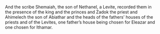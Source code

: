 And the scribe Shemaiah, the son of Nethanel, a Levite, recorded them in the presence of the king and the princes and Zadok the priest and Ahimelech the son of Abiathar and the heads of the fathers’ houses of the priests and of the Levites, one father’s house being chosen for Eleazar and one chosen for Ithamar.

